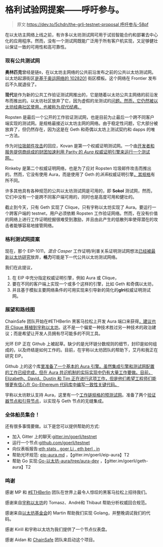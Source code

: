 # 格利试验网提案——呼吁参与。

> 原文:[https://dev.to/5chdn/the-grli-testnet-proposal 呼吁参与-58pf](https://dev.to/5chdn/the-grli-testnet-proposal---a-call-for-participation-58pf)

在以太坊主网络上线之前，有许多以太坊测试网可用于试验智能合约和部署去中心化的应用程序。然而，没有一个测试网既能广泛用于所有客户机实现，又足够健壮以保证一致的可用性和高可靠性。

### [](#existing-public-testnets)现有公共测试网

**奥林匹克**曾经是链`0`，在以太坊主网络的公共前沿发布之前的公共以太坊测试网。以太坊起源街区[是基于奥运网络的 1028201](https://blog.ethereum.org/2015/07/27/final-steps/) 街区模板。这个网络在 Frontier 发布后不久就退役了。

**现代**是作为新的公共工作验证测试网推出的，它是随着以太坊公共主网络的前沿发布而推出的。以太坊社区放弃了它，因为虚假的龙测试的[问题。然而，它仍然被以太坊经典社区使用，也被称为*现代经典*。](https://blog.ethereum.org/2016/11/20/from-morden-to-ropsten/)

Ropsten 是最后一个公开的工作验证测试网，也是目前为止最后一个跨不同客户端实现的测试网。是规格最接近以太坊主网的网络。由于稳定性问题，它大部分被放弃了，但仍然存在，因为这是在 Geth 和奇偶以太坊上测试契约和 dapps 的唯一方法。

作为对[垃圾邮件攻击](https://ethereum.stackexchange.com/questions/12477/ropsten-testnet-is-under-kind-of-attack-what-can-we-do)的回应，Kovan 是第一个权威证明测试网。一个由[开发者和服务提供商组成的财团加速利用 Parity 的 *Aura* 权威证明引擎来运行一个测试网。](https://medium.com/@Digix/announcing-kovan-a-stable-ethereum-public-testnet-10ac7cb6c85f)

Rinkeby 是第二个权威证明网络，也是为了应对 Ropsten 垃圾邮件攻击而推出的。然而，它没有使用 Aura，而是使用了 Geth 的*派系*权威证明引擎[，其规格](https://github.com/ethereum/EIPs/issues/225)有所不同。

许多其他具有各种规范的公共以太坊测试网是可用的，即 **Sokol** 测试网，然而，它们中没有一个是跨不同客户端可用的，同时也是高度可用和健壮的。

截止到今天，只有 Geth 实现了 Clique，只有宇称以太坊实现了 Aura。要运行一个跨客户端的 testnet，用户必须依赖 Ropsten 工作验证网络。然而，在没有价值的网络上进行工作证明挖掘很难受到激励，并且由此产生的低散列率使得潜在的攻击者能够容易地接管网络。

### [](#the-g%C3%B6rli-testnet-proposal)格利测试网提案

现在，那个 EIP-1011，*混合 Casper* 工作证明/利害关系证明测试网想法[已经被最新以太坊研究](https://medium.com/@VidrihMarko/roadmap-change-at-ethereum-sharding-and-casper-at-the-same-time-745f0587ae10)放弃，**格力**可能是下一代公共以太坊测试网络。

我们在此提议，

1.  在 EIP 中充分指定权威证明引擎，例如 Aura 或 Clique，
2.  要在不同的客户端上实现一个或多个这样的引擎，比如 Geth 和奇偶以太坊，
3.  并且基于模拟主要网络条件的可用实现来引导新的简化的**glri**权威证明测试网。

### [](#outlook-and-roadmap)展望和路线图

ChainSafe 团队开始在#ETHBerlin 黑客马拉松上开发 Aura 端口来获得[，](https://twitter.com/ETHBerlin/status/1038803516511473664)[建议也将 Clique 移植到宇称以太坊](https://medium.com/@aidanhyman/chainsafe-systems-g%C3%B6rlitestnet-2583fa13107e)。这不是一个偏爱一种技术胜过另一种技术的政治建议；而是希望让开发人员拥有尽可能多的不同工具。

光环 EIP 正在 Github 上被起草。缺少的是光环链分数规则的细节，封印是如何组成的，以及终结是如何工作的。目前，在宇称以太坊团队的帮助下，艾丹和我正在研究 EIP。

Github 上的这个库[里准备了一个基本的 Aura 引擎。虽然集成引擎和测试网配置的工作已经完成，但在 Aura 共识机制的实际实现中仍有大量工作要做。目前，Elizabeth、David、Dustin 和 Tim 正在进行这项工作，但是他们希望工程师们能够更有信心在 Go-Ethereum 代码库中编写一致性关键代码。](https://github.com/goerli/go-ethereum-aura)

宇称以太坊默认支持 Aura，这里有一个[工作链规格的预测试网](https://github.com/goerli/testnet/blob/master/parity/goerli.json)。准备了两个[验证器节点和引导节点](http://ethstats.goerli.ethberl.in:3000)，以实现与 Geth 节点的无缝集成。

### [](#all-hands-on-deck)全体船员集合！

还有很多事情要做。以下是您可以提供帮助的方式:

*   加入 Gitter 上的聊天:[gitter.im/goerli/testnet](https://gitter.im/goerli/testnet)
*   运行一个节点:[github.com/goerli/testnet](https://github.com/goerli/testnet)
*   向仪表板报告:[eth stats . goer Li . eth berl . in](http://ethstats.goerli.ethberl.in:3000)
*   帮助光环规范: [eip-aura.md](https://github.com/goerli/eips-aura-spec/blob/master/EIPS/eip-aura.md) ，【gitter.im/goerli/eip-aura】T2
*   帮助 Go 实现:[Go-以太坊-aura/tree/aura-dev](https://github.com/goerli/go-ethereum-aura/tree/aura-dev) ，【gitter.im/goerli/geth-aura】T2

### [](#acknowledgements)鸣谢

感谢 MP 和 [#ETHBerlin](https://ethberlin.com) 团队在世界上最令人惊叹的黑客马拉松上招待我们。

感谢来自[宇称以太坊](https://paritytech.io/ethereum/)的 Tomasz、André和 Thibaut 帮助分析权威回合规范。

感谢来自[以太坊基金会](https://ethereum.org/)的 Martin 帮助我们实现 Golang，并整晚调试我们的代码。

感谢 Kirill 和宇称以太坊为我们提供了一个节点仪表盘。

感谢 Aidan 和 [ChainSafe](https://chainsafe.io/) 团队来启动这个项目。